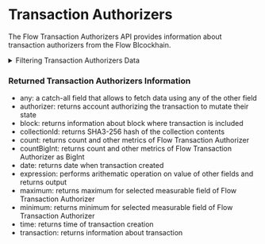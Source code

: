 # Transaction Authorizers

The Flow Transaction Authorizers API provides information about transaction authorizers from the Flow Blcockhain.

<details>

<summary>Filtering Transaction Authorizers Data</summary>

You can filter the transaction authorizer data using following fields:

-   any: a catch-all filter that applies OR logic and allows filter using any of the other field
-   authorizer: filter by account authorizing the trasnaction to mutate their state
-   blockId: filter by hash/id of the block
-   collectionId: filter by id of collection
-   date: filter by date when transaction was created
-   eventsCount: filter by count of events in the transaction
-   gasLimit: filter by gas limit of transaction
-   height: filter by height of block where transaction is included
-   indexInCollection: filter by index of transaction in collection
-   options: filter data by ordering and limiting it
-   payer: filter by address of payer
-   proposalKeyId: filter by key id of proposal key
-   proposalKeySequenceNumber: filter by sequence number of proposal key
-   proposer: filter by address of proposer
-   referenceBlockId: filter by id/hash of reference block
-   stautsCode: filter by status code of the transaction
-   time: filter by time when transaction was created
-   transactionId: filter by id/hash of transaction 

</details>

### Returned Transaction Authorizers Information

-   any: a catch-all field that allows to fetch data using any of the other field
-   authorizer: returns account authorizing the transaction to mutate their state
-   block: returns information about block where transaction is included
-   collectionId: returns SHA3-256 hash of the collection contents
-   count: returns count and other metrics of Flow Transaction Authorizer
-   countBigInt: returns count and other metrics of Flow Transaction Authorizer as BigInt
-   date: returns date when transaction created 
-   expression: performs arithematic operation on value of other fields and returns output
-   maximum: returns maximum for selected measurable field of Flow Transaction Authorizer
-   minimum: returns minimum for selected measurable field of Flow Transaction Authorizer
-   time: returns time of transaction creation 
-   transaction: returns information about transaction
